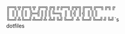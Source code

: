  ╔═╗╦╔═╗╦  ╔═╗╔╗╔╔═╗╔╦╗╔═╗╔═╗╔╗╔  
 ║  ║║ ║║  ╠═╣║║║╚═╗ ║ ║╣ ║╣ ║║║  
 ╚═╝╩╚═╝╩═╝╩ ╩╝╚╝╚═╝ ╩ ╚═╝╚═╝╝╚╝`s  
                        dotfiles  

